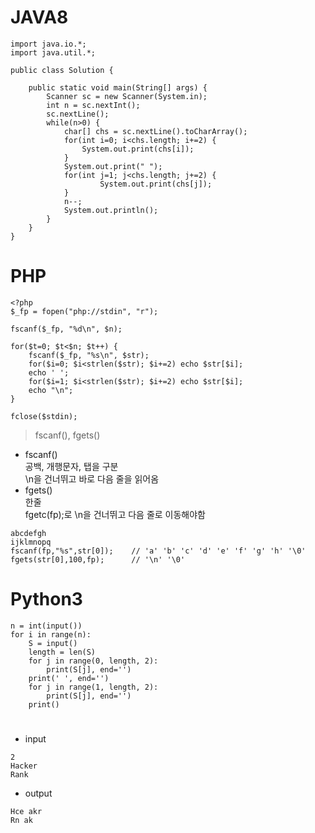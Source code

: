 # JAVA8
```
import java.io.*;
import java.util.*;

public class Solution {

    public static void main(String[] args) {
        Scanner sc = new Scanner(System.in);
        int n = sc.nextInt();
        sc.nextLine();
        while(n>0) {
            char[] chs = sc.nextLine().toCharArray();
            for(int i=0; i<chs.length; i+=2) {            
                System.out.print(chs[i]);
            }
            System.out.print(" ");
            for(int j=1; j<chs.length; j+=2) {
                    System.out.print(chs[j]);
            }
            n--;
            System.out.println();
        }
    }   
}
```

# PHP
```
<?php
$_fp = fopen("php://stdin", "r");

fscanf($_fp, "%d\n", $n);

for($t=0; $t<$n; $t++) {
    fscanf($_fp, "%s\n", $str);
    for($i=0; $i<strlen($str); $i+=2) echo $str[$i];
    echo ' ';
    for($i=1; $i<strlen($str); $i+=2) echo $str[$i];
    echo "\n";
}

fclose($stdin);

```
> fscanf(), fgets()
- fscanf()
<br> 공백, 개행문자, 탭을 구분
<br> \n을 건너뛰고 바로 다음 줄을 읽어옴
- fgets() 
<br> 한줄
<br> fgetc(fp);로 \n을 건너뛰고 다음 줄로 이동해야함
```
abcdefgh
ijklmnopq
fscanf(fp,"%s",str[0]);    // 'a' 'b' 'c' 'd' 'e' 'f' 'g' 'h' '\0'
fgets(str[0],100,fp);      // '\n' '\0'
```

# Python3
```
n = int(input())
for i in range(n):
    S = input()
    length = len(S)
    for j in range(0, length, 2):
        print(S[j], end='')
    print(' ', end='')
    for j in range(1, length, 2):
        print(S[j], end='')
    print()
```

# 
- input 
```
2
Hacker
Rank
```
- output
```
Hce akr
Rn ak
```